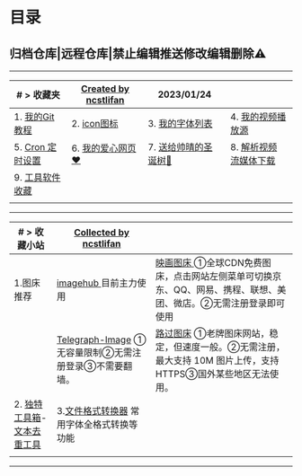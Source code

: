 # 目录

## 归档仓库|远程仓库|禁止编辑推送修改编辑删除⚠

---



| # > 收藏夹                                      | [Created by ncstlifan](https://github.com/ncstlifan/) | 2023/01/24                                       |                                                              |
| ----------------------------------------------- | ----------------------------------------------------- | ------------------------------------------------ | ------------------------------------------------------------ |
| 1. [我的Git教程](./archieve/Git教程by李凡.md)   | 2. [icon图标](./archieve/icon)                        | 3. [我的字体列表](./archieve/fonts)              | 4. [我的视频播放源](./archieve/VideoSource/README.md)        |
| 5. [Cron 定时设置](./archieve/cron/Cron_Set.md) | 6. [我的爱心网页❤](./archieve/HeartShow/)             | 7. [送给帅晴的圣诞树🎄](./archieve/ChristmasTree) | 8. [解析视频 流媒体下载](./archieve/解析视频下载流媒体网站.md) |
| 9. [工具软件 收藏](./archieve/Program/)         |                                                       |                                                  |                                                              |
|                                                 |                                                       |                                                  |                                                              |



---



| # > 收藏小站                                                 | [Collected by ncstlifan](https://github.com/ncstlifan/)      |                                                              |
| ------------------------------------------------------------ | ------------------------------------------------------------ | ------------------------------------------------------------ |
| 1.图床推荐                                                   | [imagehub ](https://www.imagehub.cc/) 目前主力使用           | [映画图床 ](https://yh-pic.ihcloud.net/)  ①全球CDN免费图床，点击网站左侧菜单可切换京东、QQ、网易、携程、联想、美团、微店。②无需注册登录即可使用 |
|                                                              | [Telegraph-Image](https://telegraph-image.pages.dev/)  ①无容量限制②无需注册登录③不需要翻墙。 | [路过图床](https://imgse.com/)   ①老牌图床网站，稳定，但速度一般。②无需注册，最大支持 10M 图片上传，支持 HTTPS③国外某些地区无法使用。 |
| 2. [独特工具箱](https://www.dute.org/)-[文本去重工具](https://www.dute.org/text-remove-duplicates) | 3.[文件格式转换器](https://cloudconvert.com/ttf-converter) 常用字体全格式转换等功能 |                                                              |
|                                                              |                                                              |                                                              |



---

